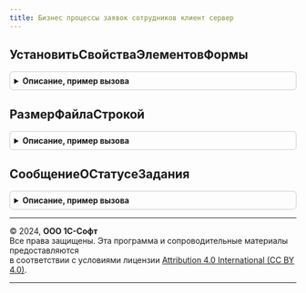 ```yaml
---
title: Бизнес процессы заявок сотрудников клиент сервер
---
```



## УстановитьСвойстваЭлементовФормы
<details style="margin: 1em 0; padding: 0.5em; border: 1px solid #ccc; border-radius: 6px;">

<summary style="font-weight: bold; cursor: pointer;">Описание, пример вызова</summary>

```bsl

Процедура УстановитьСвойстваЭлементовФормы(Форма) Экспорт
```

Пример вызова
```bsl
БизнесПроцессыЗаявокСотрудниковКлиентСервер.УстановитьСвойстваЭлементовФормы(Форма) 
```
</details>

## РазмерФайлаСтрокой
<details style="margin: 1em 0; padding: 0.5em; border: 1px solid #ccc; border-radius: 6px;">

<summary style="font-weight: bold; cursor: pointer;">Описание, пример вызова</summary>

```bsl

// Принимает размер в байтах.
// Возвращает строку, например: 7.2 Кбайт, 35 Кбайт, 5.5 Мбайт, 12 Мбайт
Функция РазмерФайлаСтрокой(Размер) Экспорт
```

Пример вызова
```bsl
Результат = БизнесПроцессыЗаявокСотрудниковКлиентСервер.РазмерФайлаСтрокой(Размер) 
```
</details>

## СообщениеОСтатусеЗадания
<details style="margin: 1em 0; padding: 0.5em; border: 1px solid #ccc; border-radius: 6px;">

<summary style="font-weight: bold; cursor: pointer;">Описание, пример вызова</summary>

```bsl

Функция СообщениеОСтатусеЗадания(Форма) Экспорт
```

Пример вызова
```bsl
Результат = БизнесПроцессыЗаявокСотрудниковКлиентСервер.СообщениеОСтатусеЗадания(Форма) 
```
</details>

---

© 2024, **ООО 1С-Софт**  
Все права защищены. Эта программа и сопроводительные материалы предоставляются  
в соответствии с условиями лицензии [Attribution 4.0 International (CC BY 4.0)](https://creativecommons.org/licenses/by/4.0/legalcode).

---
